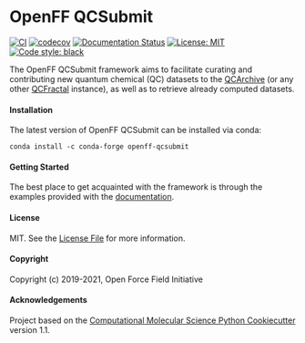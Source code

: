 OpenFF QCSubmit
===============

[//]: # (Badges)
[![CI](https://github.com/openforcefield/openff-qcsubmit/workflows/CI/badge.svg?branch=main)](https://github.com/openforcefield/openff-qcsubmit/actions)
[![codecov](https://codecov.io/gh/openforcefield/openff-qcsubmit/branch/main/graph/badge.svg)](https://codecov.io/gh/openforcefield/openff-qcsubmit/branch/main)
[![Documentation Status](https://readthedocs.org/projects/openff-qcsubmit/badge/?version=stable)](https://docs.openforcefield.org/projects/qcsubmit/en/stable/?badge=stable)
[![License: MIT](https://img.shields.io/badge/License-MIT-yellow.svg)](https://opensource.org/licenses/MIT)
[![Code style: black](https://img.shields.io/badge/code%20style-black-000000.svg)](https://github.com/psf/black)

The OpenFF QCSubmit framework aims to facilitate curating and contributing new quantum chemical (QC)
datasets to the [QCArchive](https://qcarchive.molssi.org/) (or any other [QCFractal](http://docs.qcarchive.molssi.org/projects/qcfractal/en/latest/)
instance), as well as to retrieve already computed datasets.

#### Installation

The latest version of OpenFF QCSubmit can be installed via conda:

    conda install -c conda-forge openff-qcsubmit

#### Getting Started

The best place to get acquainted with the framework is through the examples provided
with the [documentation](https://openff-qcsubmit.readthedocs.io).

#### License

MIT. See the [License File](LICENSE) for more information.

#### Copyright

Copyright (c) 2019-2021, Open Force Field Initiative

#### Acknowledgements

Project based on the
[Computational Molecular Science Python Cookiecutter](https://github.com/molssi/cookiecutter-cms) version 1.1.
